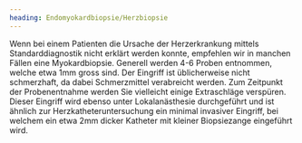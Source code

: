 ```yaml
---
heading: Endomyokardbiopsie/Herzbiopsie
---
```


Wenn bei einem Patienten die Ursache der Herzerkrankung mittels Standarddiagnostik nicht erklärt werden konnte, empfehlen wir in manchen Fällen eine Myokardbiopsie. 
Generell werden 4-6 Proben entnommen, welche etwa 1mm gross sind.
Der Eingriff ist üblicherweise nicht schmerzhaft, da dabei Schmerzmittel verabreicht werden. 
Zum Zeitpunkt der Probenentnahme werden Sie vielleicht einige Extraschläge verspüren. 
Dieser Eingriff wird ebenso unter Lokalanästhesie durchgeführt und ist ähnlich zur Herzkatheteruntersuchung ein minimal invasiver Eingriff, bei welchem ein etwa 2mm dicker Katheter mit kleiner Biopsiezange eingeführt wird. 
